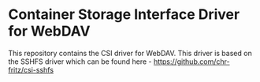 # Container Storage Interface Driver for WebDAV

This repository contains the CSI driver for WebDAV. This driver is based on the SSHFS driver which can be found here - https://github.com/chr-fritz/csi-sshfs
